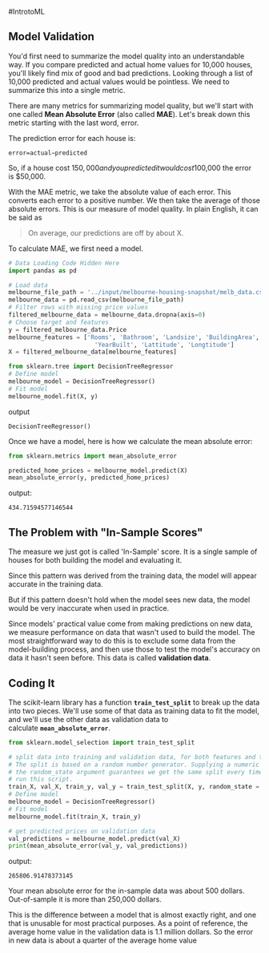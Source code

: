 
#IntrotoML

## Model Validation

You'd first need to summarize the model quality into an understandable way. If you compare predicted and actual home values for 10,000 houses, you'll likely find mix of good and bad predictions. Looking through a list of 10,000 predicted and actual values would be pointless. We need to summarize this into a single metric.

There are many metrics for summarizing model quality, but we'll start with one called **Mean Absolute Error** (also called **MAE**). Let's break down this metric starting with the last word, error.

The prediction error for each house is:  

```
error=actual−predicted
```

So, if a house cost $150,000 and you predicted it would cost $100,000 the error is $50,000.

With the MAE metric, we take the absolute value of each error. This converts each error to a positive number. We then take the average of those absolute errors. This is our measure of model quality. In plain English, it can be said as

> On average, our predictions are off by about X.

To calculate MAE, we first need a model.

```python
# Data Loading Code Hidden Here
import pandas as pd

# Load data
melbourne_file_path = '../input/melbourne-housing-snapshot/melb_data.csv'
melbourne_data = pd.read_csv(melbourne_file_path) 
# Filter rows with missing price values
filtered_melbourne_data = melbourne_data.dropna(axis=0)
# Choose target and features
y = filtered_melbourne_data.Price
melbourne_features = ['Rooms', 'Bathroom', 'Landsize', 'BuildingArea', 
                        'YearBuilt', 'Lattitude', 'Longtitude']
X = filtered_melbourne_data[melbourne_features]

from sklearn.tree import DecisionTreeRegressor
# Define model
melbourne_model = DecisionTreeRegressor()
# Fit model
melbourne_model.fit(X, y)
```

output
```
DecisionTreeRegressor()
```

Once we have a model, here is how we calculate the mean absolute error:

```python
from sklearn.metrics import mean_absolute_error

predicted_home_prices = melbourne_model.predict(X)
mean_absolute_error(y, predicted_home_prices)
```

output: 
```
434.71594577146544
```


## The Problem with "In-Sample Scores"

The measure we just got is called 'In-Sample' score. It is  a single sample of houses for both building the model and evaluating it. 

Since this pattern was derived from the training data, the model will appear accurate in the training data.

But if this pattern doesn't hold when the model sees new data, the model would be very inaccurate when used in practice.

Since models' practical value come from making predictions on new data, we measure performance on data that wasn't used to build the model. The most straightforward way to do this is to exclude some data from the model-building process, and then use those to test the model's accuracy on data it hasn't seen before. This data is called **validation data**.

## Coding It

The scikit-learn library has a function **`train_test_split`** to break up the data into two pieces. We'll use some of that data as training data to fit the model, and we'll use the other data as validation data to calculate **`mean_absolute_error`**.

```python
from sklearn.model_selection import train_test_split

# split data into training and validation data, for both features and target
# The split is based on a random number generator. Supplying a numeric value to
# the random_state argument guarantees we get the same split every time we
# run this script.
train_X, val_X, train_y, val_y = train_test_split(X, y, random_state = 0)
# Define model
melbourne_model = DecisionTreeRegressor()
# Fit model
melbourne_model.fit(train_X, train_y)

# get predicted prices on validation data
val_predictions = melbourne_model.predict(val_X)
print(mean_absolute_error(val_y, val_predictions))
```

output: 
```
265806.91478373145
```

Your mean absolute error for the in-sample data was about 500 dollars. Out-of-sample it is more than 250,000 dollars.

This is the difference between a model that is almost exactly right, and one that is unusable for most practical purposes. As a point of reference, the average home value in the validation data is 1.1 million dollars. So the error in new data is about a quarter of the average home value